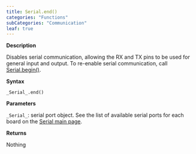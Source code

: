 ```yaml
---
title: Serial.end()
categories: "Functions"
subCategories: "Communication"
leaf: true
---
```


**Description**

Disables serial communication, allowing the RX and TX pins to be used
for general input and output. To re-enable serial communication, call
[Serial.begin()](../begin).

**Syntax**

`_Serial_.end()`

**Parameters**

`_Serial_`: serial port object. See the list of available serial ports
for each board on the [Serial main page](../../serial).

**Returns**

Nothing

